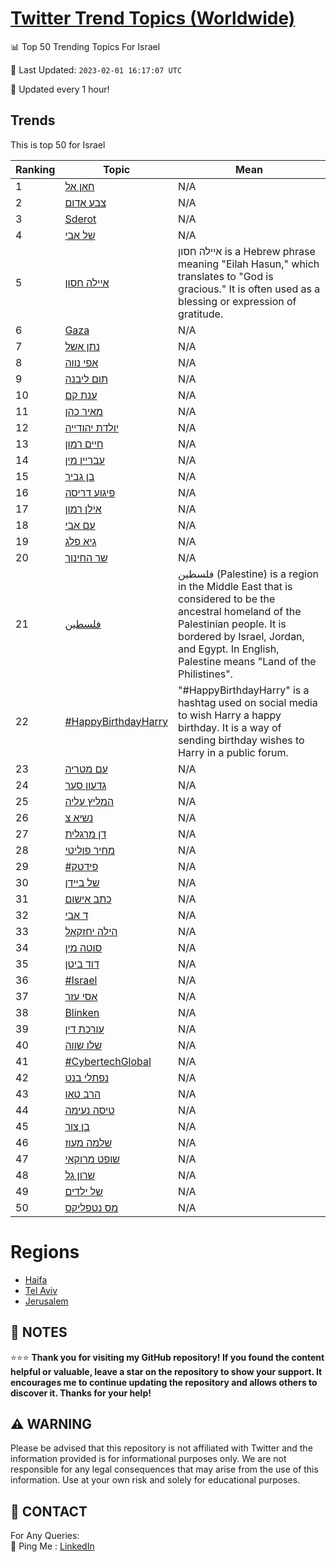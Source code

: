 [Twitter Trend Topics (Worldwide)](https://github.com/ErcinDedeoglu/Twitter-Trend-Topics)
==========


📊 Top 50 Trending Topics For Israel

📆 Last Updated: `2023-02-01 16:17:07 UTC`

🔧 Updated every 1 hour!


## Trends

This is top 50 for Israel

| Ranking | Topic | Mean |
| ------- | ------------ | ------------ |
| 1 | [חאן אל](http://twitter.com/search?q=%d7%97%d7%90%d7%9f+%d7%90%d7%9c) | N/A |
| 2 | [צבע אדום](http://twitter.com/search?q=%d7%a6%d7%91%d7%a2+%d7%90%d7%93%d7%95%d7%9d) | N/A |
| 3 | [Sderot](http://twitter.com/search?q=Sderot) | N/A |
| 4 | [של אבי](http://twitter.com/search?q=%d7%a9%d7%9c+%d7%90%d7%91%d7%99) | N/A |
| 5 | [איילה חסון](http://twitter.com/search?q=%d7%90%d7%99%d7%99%d7%9c%d7%94+%d7%97%d7%a1%d7%95%d7%9f) | איילה חסון is a Hebrew phrase meaning "Eilah Hasun," which translates to "God is gracious." It is often used as a blessing or expression of gratitude. |
| 6 | [Gaza](http://twitter.com/search?q=Gaza) | N/A |
| 7 | [נתן אשל](http://twitter.com/search?q=%d7%a0%d7%aa%d7%9f+%d7%90%d7%a9%d7%9c) | N/A |
| 8 | [אפי נווה](http://twitter.com/search?q=%d7%90%d7%a4%d7%99+%d7%a0%d7%95%d7%95%d7%94) | N/A |
| 9 | [תום ליבנה](http://twitter.com/search?q=%d7%aa%d7%95%d7%9d+%d7%9c%d7%99%d7%91%d7%a0%d7%94) | N/A |
| 10 | [ענת קם](http://twitter.com/search?q=%d7%a2%d7%a0%d7%aa+%d7%a7%d7%9d) | N/A |
| 11 | [מאיר כהן](http://twitter.com/search?q=%d7%9e%d7%90%d7%99%d7%a8+%d7%9b%d7%94%d7%9f) | N/A |
| 12 | [יולדת יהודייה](http://twitter.com/search?q=%d7%99%d7%95%d7%9c%d7%93%d7%aa+%d7%99%d7%94%d7%95%d7%93%d7%99%d7%99%d7%94) | N/A |
| 13 | [חיים רמון](http://twitter.com/search?q=%d7%97%d7%99%d7%99%d7%9d+%d7%a8%d7%9e%d7%95%d7%9f) | N/A |
| 14 | [עבריין מין](http://twitter.com/search?q=%d7%a2%d7%91%d7%a8%d7%99%d7%99%d7%9f+%d7%9e%d7%99%d7%9f) | N/A |
| 15 | [בן גביר](http://twitter.com/search?q=%d7%91%d7%9f+%d7%92%d7%91%d7%99%d7%a8) | N/A |
| 16 | [פיגוע דריסה](http://twitter.com/search?q=%d7%a4%d7%99%d7%92%d7%95%d7%a2+%d7%93%d7%a8%d7%99%d7%a1%d7%94) | N/A |
| 17 | [אילן רמון](http://twitter.com/search?q=%d7%90%d7%99%d7%9c%d7%9f+%d7%a8%d7%9e%d7%95%d7%9f) | N/A |
| 18 | [עם אבי](http://twitter.com/search?q=%d7%a2%d7%9d+%d7%90%d7%91%d7%99) | N/A |
| 19 | [גיא פלג](http://twitter.com/search?q=%d7%92%d7%99%d7%90+%d7%a4%d7%9c%d7%92) | N/A |
| 20 | [שר החינוך](http://twitter.com/search?q=%d7%a9%d7%a8+%d7%94%d7%97%d7%99%d7%a0%d7%95%d7%9a) | N/A |
| 21 | [فلسطين](http://twitter.com/search?q=%d9%81%d9%84%d8%b3%d8%b7%d9%8a%d9%86) | فلسطين (Palestine) is a region in the Middle East that is considered to be the ancestral homeland of the Palestinian people. It is bordered by Israel, Jordan, and Egypt. In English, Palestine means "Land of the Philistines". |
| 22 | [#HappyBirthdayHarry](http://twitter.com/search?q=%23HappyBirthdayHarry) | "#HappyBirthdayHarry" is a hashtag used on social media to wish Harry a happy birthday. It is a way of sending birthday wishes to Harry in a public forum. |
| 23 | [עם מטריה](http://twitter.com/search?q=%d7%a2%d7%9d+%d7%9e%d7%98%d7%a8%d7%99%d7%94) | N/A |
| 24 | [גדעון סער](http://twitter.com/search?q=%d7%92%d7%93%d7%a2%d7%95%d7%9f+%d7%a1%d7%a2%d7%a8) | N/A |
| 25 | [המליץ עליה](http://twitter.com/search?q=%d7%94%d7%9e%d7%9c%d7%99%d7%a5+%d7%a2%d7%9c%d7%99%d7%94) | N/A |
| 26 | [נשיא צ](http://twitter.com/search?q=%d7%a0%d7%a9%d7%99%d7%90+%d7%a6) | N/A |
| 27 | [דן מרגלית](http://twitter.com/search?q=%d7%93%d7%9f+%d7%9e%d7%a8%d7%92%d7%9c%d7%99%d7%aa) | N/A |
| 28 | [מחיר פוליטי](http://twitter.com/search?q=%d7%9e%d7%97%d7%99%d7%a8+%d7%a4%d7%95%d7%9c%d7%99%d7%98%d7%99) | N/A |
| 29 | [#פידטק](http://twitter.com/search?q=%23%d7%a4%d7%99%d7%93%d7%98%d7%a7) | N/A |
| 30 | [של ביידן](http://twitter.com/search?q=%d7%a9%d7%9c+%d7%91%d7%99%d7%99%d7%93%d7%9f) | N/A |
| 31 | [כתב אישום](http://twitter.com/search?q=%d7%9b%d7%aa%d7%91+%d7%90%d7%99%d7%a9%d7%95%d7%9d) | N/A |
| 32 | [ד אבי](http://twitter.com/search?q=%d7%93+%d7%90%d7%91%d7%99) | N/A |
| 33 | [הילה יחזקאל](http://twitter.com/search?q=%d7%94%d7%99%d7%9c%d7%94+%d7%99%d7%97%d7%96%d7%a7%d7%90%d7%9c) | N/A |
| 34 | [סוטה מין](http://twitter.com/search?q=%d7%a1%d7%95%d7%98%d7%94+%d7%9e%d7%99%d7%9f) | N/A |
| 35 | [דוד ביטן](http://twitter.com/search?q=%d7%93%d7%95%d7%93+%d7%91%d7%99%d7%98%d7%9f) | N/A |
| 36 | [#Israel](http://twitter.com/search?q=%23Israel) | N/A |
| 37 | [אסי עזר](http://twitter.com/search?q=%d7%90%d7%a1%d7%99+%d7%a2%d7%96%d7%a8) | N/A |
| 38 | [Blinken](http://twitter.com/search?q=Blinken) | N/A |
| 39 | [עורכת דין](http://twitter.com/search?q=%d7%a2%d7%95%d7%a8%d7%9b%d7%aa+%d7%93%d7%99%d7%9f) | N/A |
| 40 | [שלו שווה](http://twitter.com/search?q=%d7%a9%d7%9c%d7%95+%d7%a9%d7%95%d7%95%d7%94) | N/A |
| 41 | [#CybertechGlobal](http://twitter.com/search?q=%23CybertechGlobal) | N/A |
| 42 | [נפתלי בנט](http://twitter.com/search?q=%d7%a0%d7%a4%d7%aa%d7%9c%d7%99+%d7%91%d7%a0%d7%98) | N/A |
| 43 | [הרב טאו](http://twitter.com/search?q=%d7%94%d7%a8%d7%91+%d7%98%d7%90%d7%95) | N/A |
| 44 | [טיסה נעימה](http://twitter.com/search?q=%d7%98%d7%99%d7%a1%d7%94+%d7%a0%d7%a2%d7%99%d7%9e%d7%94) | N/A |
| 45 | [בן צור](http://twitter.com/search?q=%d7%91%d7%9f+%d7%a6%d7%95%d7%a8) | N/A |
| 46 | [שלמה מעוז](http://twitter.com/search?q=%d7%a9%d7%9c%d7%9e%d7%94+%d7%9e%d7%a2%d7%95%d7%96) | N/A |
| 47 | [שופט מרוקאי](http://twitter.com/search?q=%d7%a9%d7%95%d7%a4%d7%98+%d7%9e%d7%a8%d7%95%d7%a7%d7%90%d7%99) | N/A |
| 48 | [שרון גל](http://twitter.com/search?q=%d7%a9%d7%a8%d7%95%d7%9f+%d7%92%d7%9c) | N/A |
| 49 | [של ילדים](http://twitter.com/search?q=%d7%a9%d7%9c+%d7%99%d7%9c%d7%93%d7%99%d7%9d) | N/A |
| 50 | [מס נטפליקס](http://twitter.com/search?q=%d7%9e%d7%a1+%d7%a0%d7%98%d7%a4%d7%9c%d7%99%d7%a7%d7%a1) | N/A |



# Regions

* [Haifa](</Israel/Haifa.md>)
* [Tel Aviv](</Israel/Tel Aviv.md>)
* [Jerusalem](</Israel/Jerusalem.md>)



## 📝 NOTES

⭐⭐⭐ **Thank you for visiting my GitHub repository! If you found the content helpful or valuable, leave a star on the repository to show your support. It encourages me to continue updating the repository and allows others to discover it. Thanks for your help!**


## ⚠️ WARNING

Please be advised that this repository is not affiliated with Twitter and the information provided is for informational purposes only. We are not responsible for any legal consequences that may arise from the use of this information. Use at your own risk and solely for educational purposes.


## 📨 CONTACT

 For Any Queries:  
            🏓 Ping Me : [LinkedIn](https://www.linkedin.com/in/ercindedeoglu/)
